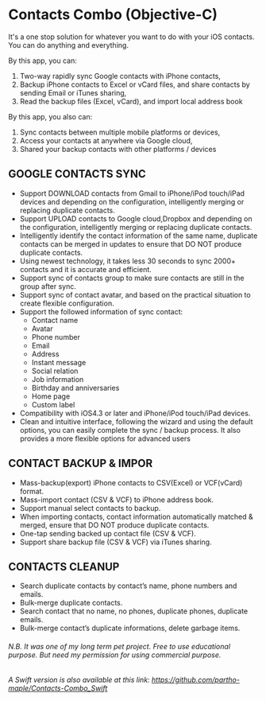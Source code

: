 # Contacts Combo (Objective-C)

It's a one stop solution for whatever you want to do with your iOS contacts. You can do anything and everything.

By this app, you can: 
  1. Two-way rapidly sync Google contacts with iPhone contacts, 
  2. Backup iPhone contacts to Excel or vCard files, and share contacts by sending Email or iTunes sharing, 
  3. Read the backup files (Excel, vCard), and import local address book

By this app, you also can: 
  1. Sync contacts between multiple mobile platforms or devices, 
  2. Access your contacts at anywhere via Google cloud, 
  3. Shared your backup contacts with other platforms / devices

## GOOGLE CONTACTS SYNC
* Support DOWNLOAD contacts from Gmail to iPhone/iPod touch/iPad devices and depending on the configuration, intelligently merging or replacing duplicate contacts.
* Support UPLOAD contacts to Google cloud,Dropbox and depending on the configuration, intelligently merging or replacing duplicate contacts.
* Intelligently identify the contact information of the same name, duplicate contacts can be merged in updates to ensure that DO NOT produce duplicate contacts.
* Using newest technology, it takes less 30 seconds to sync 2000+ contacts and it is accurate and efficient.
* Support sync of contacts group to make sure contacts are still in the group after sync.
* Support sync of contact avatar, and based on the practical situation to create flexible configuration.
* Support the followed information of sync contact:
  - Contact name
  - Avatar
  - Phone number
  - Email
  - Address
  - Instant message
  - Social relation
  - Job information
  - Birthday and anniversaries
  - Home page
  - Custom label
* Compatibility with iOS4.3 or later and iPhone/iPod touch/iPad devices.
* Clean and intuitive interface, following the wizard and using the default options, you can easily complete the sync / backup process. It also provides a more flexible options for advanced users

## CONTACT BACKUP & IMPOR
* Mass-backup(export) iPhone contacts to CSV(Excel) or VCF(vCard) format.
* Mass-import contact (CSV & VCF) to iPhone address book.
* Support manual select contacts to backup.
* When importing contacts, contact information automatically matched & merged, ensure that DO NOT produce duplicate contacts.
* One-tap sending backed up contact file (CSV & VCF).
* Support share backup file (CSV & VCF) via iTunes sharing.

## CONTACTS CLEANUP
* Search duplicate contacts by contact’s name, phone numbers and emails.
* Bulk-merge duplicate contacts.
* Search contact that no name, no phones, duplicate phones, duplicate emails.
* Bulk-merge contact’s duplicate informations, delete garbage items.




###### N.B.  It was one of my long term pet project. Free to use educational purpose. But need my permission for using commercial purpose.
###### A Swift version is also available at this link: https://github.com/partho-maple/Contacts-Combo_Swift

